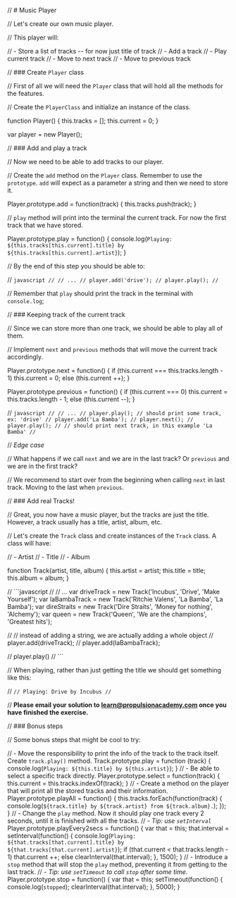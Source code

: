 // # Music Player

// Let's create our own music player.

// This player will:

//  - Store a list of tracks -- for now just title of track
//  - Add a track
//  - Play current track
//  - Move to next track
//  - Move to previous track

// ### Create `Player` class

// First of all we will need the `Player` class that will hold all the methods for the features.

// Create the `PlayerClass` and initialize an instance of the class.

function Player() {
  this.tracks = [];
  this.current = 0;
}

var player = new Player();

// ### Add and play a track

// Now we need to be able to add tracks to our player.

// Create the `add` method on the `Player` class. Remember to use the `prototype`. `add` will expect as a parameter a string and then we need to store it.

Player.prototype.add = function(track) {
  this.tracks.push(track);
}

// `play` method will print into the terminal the current track. For now the first track that we have stored.

Player.prototype.play = function() {
  console.log(`Playing: ${this.tracks[this.current].title} by ${this.tracks[this.current].artist}`);
}

// By the end of this step you should be able to:

// ```javascript
// // ...
// player.add('drive');
// player.play();
// ```

// Remember that `play` should print the track in the terminal with `console.log`;

// ### Keeping track of the current track

// Since we can store more than one track, we should be able to play all of them.

// Implement `next` and `previous` methods that will move the current track accordingly.

Player.prototype.next = function() {
  if (this.current === this.tracks.length - 1) this.current = 0;
  else (this.current ++);
}

Player.prototype.previous = function() {
  if (this.current === 0) this.current = this.tracks.length - 1;
  else (this.current --);
}

// ```javascript
// // ...
// player.play(); // should print some track, ex: 'drive'
// player.add('La Bamba');
// player.next();
// player.play();
// // should print next track, in this example 'La Bamba'
// ```

// *Edge case*

// What happens if we call `next` and we are in the last track? Or `previous` and we are in the first track?

// We recommend to start over from the beginning when calling `next` in last track. Moving to the last when `previous`.

// ### Add real Tracks!

// Great, you now have a music player, but the tracks are just the title. However, a track usually has a title, artist, album, etc.

// Let's create the `Track` class and create instances of the `Track` class. A class will have:

// - Artist
// - Title
// - Album

function Track(artist, title, album) {
  this.artist = artist;
  this.title = title;
  this.album = album;
}


// ```javascript
// // ...
var driveTrack = new Track('Incubus', 'Drive', 'Make Yourself');
var laBambaTrack = new Track('Ritchie Valens', 'La Bamba', 'La Bamba');
var direStraits = new Track('Dire Straits', 'Money for nothing', 'Alchemy');
var queen = new Track('Queen', 'We are the champions', 'Greatest hits');

// // instead of adding a string, we are actually adding a whole object
// player.add(driveTrack);
// player.add(laBambaTrack);

// player.play()
// ```

// When playing, rather than just getting the title we should get something like this:

// ```
// Playing: Drive by Incubus
// ```

// **Please email your solution to <learn@propulsionacademy.com> once you have finished the exercise.**

// ### Bonus steps

// Some bonus steps that might be cool to try:

// - Move the responsibility to print the info of the track to the track itself. Create `track.play()` method.
Track.prototype.play = function (track) {
  console.log(`Playing: ${this.title} by ${this.artist}`);
}
// - Be able to select a specific track directly.
Player.prototype.select = function(track) {
  this.current = this.tracks.indexOf(track);
}
// - Create a method on the player that will print all the stored tracks and their information.
Player.prototype.playAll = function() {
  this.tracks.forEach(function(track) {
    console.log(`${track.title} by ${track.artist} from ${track.album}.`);
  });
}
// - Change the `play` method. Now it should play one track every 2 seconds, until it is finished with all the tracks.
//   - *Tip: use `setInterval`*
Player.prototype.playEvery2secs = function() {
  var that = this;
  that.interval = setInterval(function() {
    console.log(`Playing: ${that.tracks[that.current].title} by ${that.tracks[that.current].artist}`);
    if (that.current < that.tracks.length - 1) that.current ++;
    else clearInterval(that.interval);
  }, 1500);
}
// - Introduce a `stop` method that will stop the `play` method, preventing it from getting to the last track.
//   - *Tip: use `setTimeout` to call `stop` after some time.*
Player.prototype.stop = function() {
  var that = this;
  setTimeout(function() {
    console.log(`stopped`);
    clearInterval(that.interval);
  }, 5000);
}
